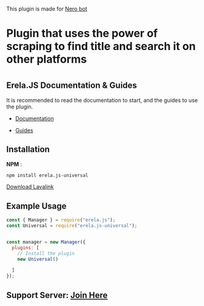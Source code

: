 This plugin is made for [Nero bot](https://invite.nerobot.eu)


<h1>Plugin that uses the power of scraping to find title and search it on other platforms<h1>

## Erela.JS Documentation & Guides

It is recommended to read the documentation to start, and the guides to use the plugin.

- [Documentation](https://solaris.codes/projects/erelajs/docs/gettingstarted.html 'Erela.js Documentation')

- [Guides](http://projects.solaris.codes/erelajs/guides/introduction.html 'Erela.js Guides')

## Installation

**NPM** :
```sh
npm install erela.js-universal
```

[Download Lavalink](https://ci.fredboat.com/repository/download/Lavalink_Build/8867:id/Lavalink.jar)

## Example Usage

```javascript
const { Manager } = require("erela.js");
const Universal = require("erela.js-universal");


const manager = new Manager({
  plugins: [
    // Install the plugin
    new Universal()
    
  ]
});
```

## Support Server: [Join Here](https://discord.gg/AgSBmwTTXd)<br>
